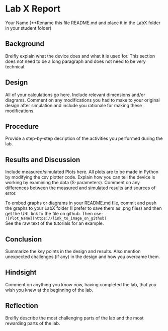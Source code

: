 # Lab X Report
Your Name (**Rename this file README.md and place it in the LabX folder in your student folder)

## Background
Breifly explain what the device does and what it is used for. This section does not need to be a long paragraph and does not need to be very technical.

## Design
All of your calculations go here. Include relevant dimensions and/or diagrams. Comment on any modifications you had to make to your original design after simulation and include you rationale for making these modifications.

## Procedure
Provide a step-by-step decription of the activities you performed during the lab.

## Results and Discussion
Include measured/simulated Plots here. All plots are to be made in Python by modifying the csv plotter code. Explain how you can tell the device is working by examining the data (S-parameters). Comment on any differences between the measured and simulated results and sources of error.

To embed graphs or diagrams in your README.md file, commit and push the graphs to your LabX folder (I prefer to save them as .png files) and then get the URL link to the file on github. Then use: <br>
`![Plot_Name](https://link_to_image_on_github)` <br>
See the raw text of the tutorials for an example.

## Conclusion
Summarize the key points in the design and results. Also mention unexpected challenges (if any) in the design and how you overcame them. 

## Hindsight
Comment on anything you know now, having completed the lab, that you wish you knew at the beginning of the lab.

## Reflection
Breifly describe the most challenging parts of the lab and the most rewarding parts of the lab.
